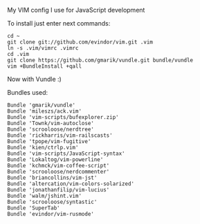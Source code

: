 My VIM config I use for JavaScript development

To install just enter next commands:

    cd ~
    git clone git://github.com/evindor/vim.git .vim
    ln -s .vim/vimrc .vimrc
    cd .vim
    git clone https://github.com/gmarik/vundle.git bundle/vundle
    vim +BundleInstall +qall

Now with Vundle :)

Bundles used:

    Bundle 'gmarik/vundle'
    Bundle 'mileszs/ack.vim'
    Bundle 'vim-scripts/bufexplorer.zip'
    Bundle 'Townk/vim-autoclose'
    Bundle 'scrooloose/nerdtree'
    Bundle 'rickharris/vim-railscasts'
    Bundle 'tpope/vim-fugitive'
    Bundle 'kien/ctrlp.vim'
    Bundle 'vim-scripts/JavaScript-syntax'
    Bundle 'Lokaltog/vim-powerline'
    Bundle 'kchmck/vim-coffee-script'
    Bundle 'scrooloose/nerdcommenter'
    Bundle 'briancollins/vim-jst'
    Bundle 'altercation/vim-colors-solarized'
    Bundle 'jonathanfilip/vim-lucius'
    Bundle 'walm/jshint.vim'
    Bundle 'scrooloose/syntastic'
    Bundle 'SuperTab'
    Bundle 'evindor/vim-rusmode'
